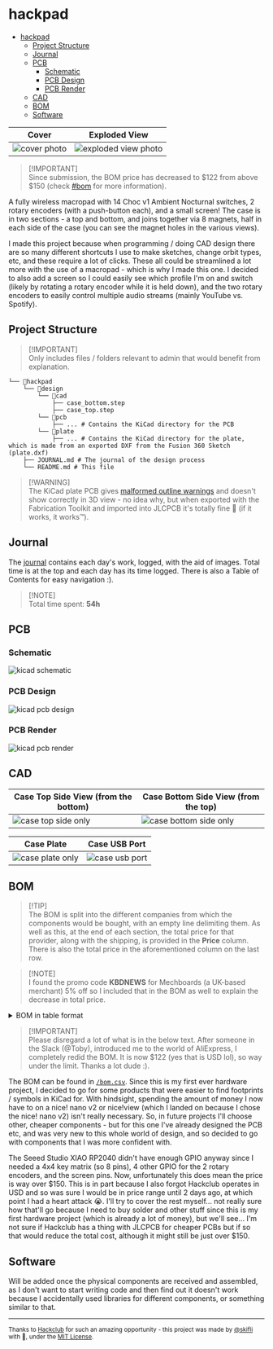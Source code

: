# hackpad

- [hackpad](#hackpad)
  - [Project Structure](#project-structure)
  - [Journal](#journal)
  - [PCB](#pcb)
    - [Schematic](#schematic)
    - [PCB Design](#pcb-design)
    - [PCB Render](#pcb-render)
  - [CAD](#cad)
  - [BOM](#bom)
  - [Software](#software)

| Cover                            | Exploded View                                    |
| -------------------------------- | ------------------------------------------------ |
| ![cover photo](assets/cover.png) | ![exploded view photo](assets/exploded-view.jpg) |


> [!IMPORTANT]\
> Since submission, the BOM price has decreased to $122 from above $150 (check [#bom](#bom) for more information).

A fully wireless macropad with 14 Choc v1 Ambient Nocturnal switches, 2 rotary encoders (with a push-button each), and a small screen! The case is in two sections - a top and bottom, and joins together via 8 magnets, half in each side of the case (you can see the magnet holes in the various views).

I made this project because when programming / doing CAD design there are so many different shortcuts I use to make sketches, change orbit types, etc, and these require a lot of clicks. These all could be streamlined a lot more with the use of a macropad - which is why I made this one. I decided to also add a screen so I could easily see which profile I'm on and switch (likely by rotating a rotary encoder while it is held down), and the two rotary encoders to easily control multiple audio streams (mainly YouTube vs. Spotify).

## Project Structure

> [!IMPORTANT]\
> Only includes files / folders relevant to admin that would benefit from explanation.

```
└── 📁hackpad
    └── 📁design
        └── 📁cad
            ├── case_bottom.step
            ├── case_top.step
        └── 📁pcb
            ├── ... # Contains the KiCad directory for the PCB
        └── 📁plate
            ├── ... # Contains the KiCad directory for the plate, which is made from an exported DXF from the Fusion 360 Sketch (plate.dxf)
    ├── JOURNAL.md # The journal of the design process
    └── README.md # This file
```

> [!WARNING]\
> The KiCad plate PCB gives [malformed outline warnings](JOURNAL.md#20072025) and doesn't show correctly in 3D view - no idea why, but when exported with the Fabrication Toolkit and imported into JLCPCB it's totally fine 🗿 (if it works, it works™). 

## Journal

The [journal](JOURNAL.md) contains each day's work, logged, with the aid of images. Total time is at the top and each day has its time logged. There is also a Table of Contents for easy navigation :).

> [!NOTE]\
> Total time spent: **54h**

## PCB

### Schematic

![kicad schematic](assets/schematic.svg)

### PCB Design

![kicad pcb design](assets/pcb-design.svg)

### PCB Render

![kicad pcb render](assets/pcb-render.png)

## CAD

| Case Top Side View (from the bottom)                 | Case Bottom Side View (from the top)                       |
| ---------------------------------------------------- | ---------------------------------------------------------- |
| ![case top side only](assets/case-top-side-only.png) | ![case bottom side only](assets/case-bottom-side-only.png) |

| Case Plate                                     | Case USB Port                              |
| ---------------------------------------------- | ------------------------------------------ |
| ![case plate only](assets/case-plate-only.png) | ![case usb port](assets/case-usb-port.png) |

## BOM

> [!TIP]\
> The BOM is split into the different companies from which the components would be bought, with an empty line delimiting them. As well as this, at the end of each section, the total price for that provider, along with the shipping, is provided in the **Price** column. There is also the total price in the aforementioned column on the last row.

> [!NOTE]\
> I found the promo code **KBDNEWS** for Mechboards (a UK-based merchant) 5% off so I included that in the BOM as well to explain the decrease in total price.

<details closed>
<summary>BOM in table format</summary>

| Component                               | Description                    | Notes              | Qty | Price      | Shipping   | Provider   | Link                                                                                                               |
| --------------------------------------- | ------------------------------ | ------------------ | --- | ---------- | ---------- | ---------- | ------------------------------------------------------------------------------------------------------------------ |
| Kailh Choc Hotswap Sockets              | 10x V1 (Pack of 10)            |                    | 2   | £6.00      | £1.81      | Mechboards | [Link](https://mechboards.co.uk/products/kailh-choc-hotswap-sockets?variant=40427263754445)                        |
| DDC Choc (v1) PBT Blank Keycaps - White | 10x 1u White Keycaps           |                    | 1   | £4.50      | –          | Mechboards | [Link](https://mechboards.co.uk/products/ddc-choc-pbt-blank-keycaps?variant=47587896426701)                        |
| DDC Choc (v1) PBT Blank Keycaps - Black | 10x 1u Black Keycaps           |                    | 1   | £4.50      | –          | Mechboards | [Link](https://mechboards.co.uk/products/ddc-choc-pbt-blank-keycaps?variant=47405364576461)                        |
| lowprokb Choc (V1) Ambients Nocturnal   | 20x (2 packs of 10)            | Silent linear      | 2   | £19.00     | –          | Mechboards | [Link](https://mechboards.co.uk/products/lowprokb-ambients-silent-linear-nocturnal-choc-v1?variant=47588169908429) |
| KBDNEWS Promo Code                      | 5% off                         |                    | –   | –£0.94     | –          | –          | –                                                                                                                  |
| **Total (Mechboards)**                  |                                |                    |     | **£34.11** | *Included* |            |                                                                                                                    |
| nice!nano v2                            | Compatible board               |                    | 1   | £2.99      | £2.99      | AliExpress | [Link](https://www.aliexpress.com/item/1005006035267231.html)                                                      |
| nice!view                               | Compatible screen (no headers) |                    | 1   | £12.69     | –          | AliExpress | [Link](https://www.aliexpress.com/item/1005008115497843.html)                                                      |
| Header Pins                             | 50x 1x5 pins                   | For nice!view      | 1   | £1.15      | –          | AliExpress | [Link](https://www.aliexpress.com/item/4000988113226.html)                                                         |
| Tiny Disc Magnet                        | 100x 4x3mm                     | Case join          | 1   | £4.86      | £2.96      | AliExpress | [Link](https://www.aliexpress.com/item/1005009177139622.html)                                                      |
| SMT SOD-123 Diodes                      | 100x                           | For switches       | 1   | £1.11      | –          | AliExpress | [Link](https://www.aliexpress.com/item/4000685043735.html)                                                         |
| Heat Shrink Tubes                       | Mixed sizes                    | For wiring         | 1   | £1.35      | –          | AliExpress | [Link](https://www.aliexpress.com/item/1005008146302901.html)                                                      |
| JST PH Plug with Wire (M)               | 5x MALE 2P 100mm               | For battery wiring | 1   | £0.34      | £1.94      | AliExpress | [Link](https://www.aliexpress.com/item/1005008864177105.html)                                                      |
| JST PH Plug with Wire (F)               | 5x FEMALE 2P 100mm             | For battery wiring | 1   | £0.49      | £1.94      | AliExpress | [Link](https://www.aliexpress.com/item/1005008864177105.html)                                                      |
| Bumper Feet                             | 100x 5mm x 2mm                 | For base           | 1   | £1.59      | –          | AliExpress | [Link](https://www.aliexpress.com/item/1005004068119765.html)                                                      |
| **Total (AliExpress)**                  |                                |                    |     | **£34.59** | *Included* |            |                                                                                                                    |
| LiPo Battery                            | 150mAh 3.7V                    | Power source       | 1   | £4.50      | £7.80      | PiHut      | [Link](https://thepihut.com/products/150mah-3-7v-lipo-battery?variant=42388690993347)                              |
| SPDT Slide Switch                       | Breadboard-friendly            | On/off switch      | 1   | £0.80      | –          | PiHut      | [Link](https://thepihut.com/products/breadboard-friendly-spdt-slide-switch?variant=27740501649)                    |
| Rotary Encoder                          | + Extras                       | Input control      | 2   | £8.60      | –          | PiHut      | [Link](https://thepihut.com/products/rotary-encoder-extras?variant=27740417681)                                    |
| **Total (PiHut)**                       |                                |                    |     | **£21.70** | *Included* |            |                                                                                                                    |
| **TOTAL**                               |                                |                    |     | **90.40**  | *Included* |            |                                                                                                                    |


</details>

> [!IMPORTANT]\
> Please disregard a lot of what is in the below text. After someone in the Slack (@Toby), introduced me to the world of AliExpress, I completely redid the BOM. It is now $122 (yes that is USD lol), so way under the limit. Thanks a lot dude :).

The BOM can be found in [`/bom.csv`](bom.csv). Since this is my first ever hardware project, I decided to go for some products that were easier to find footprints / symbols in KiCad for. With hindsight, spending the amount of money I now have to on a nice! nano v2 or nice!view (which I landed on because I chose the nice! nano v2) isn't really necessary. So, in future projects I'll choose other, cheaper components - but for this one I've already designed the PCB etc, and was very new to this whole world of design, and so decided to go with components that I was more confident with.

The Seeed Studio XIAO RP2040 didn't have enough GPIO anyway since I needed a 4x4 key matrix (so 8 pins), 4 other GPIO for the 2 rotary encoders, and the screen pins. Now, unfortunately this does mean the price is way over $150. This is in part because I also forgot Hackclub operates in USD and so was sure I would be in price range until 2 days ago, at which point I had a heart attack 😭. I'll try to cover the rest myself... not really sure how that'll go because I need to buy solder and other stuff since this is my first hardware project (which is already a lot of money), but we'll see... I'm not sure if Hackclub has a thing with JLCPCB for cheaper PCBs but if so that would reduce the total cost, although it might still be just over $150.

## Software

Will be added once the physical components are received and assembled, as I don't want to start writing code and then find out it doesn't work because I accidentally used libraries for different components, or something similar to that.

---
<sub>Thanks to [Hackclub](https://hackclub.com) for such an amazing opportunity - this project was made by [@skifli](https://github.com/skifli) with 🩷, under the [MIT License](LICENSE).</sub>